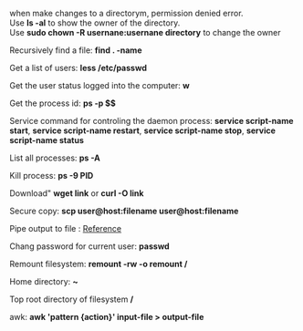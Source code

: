 when make changes to a directorym, permission denied error.   
Use **ls -al** to show the owner of the directory.    
Use **sudo chown -R usernane:usernane directory** to change the owner 

Recursively find a file: **find . -name <filename>**   
  
Get a list of users:  **less /etc/passwd**

Get the user status logged into the computer: **w**

Get the process id: **ps -p $$**

Service command for controling the daemon process: **service script-name start**, **service script-name restart**, **service script-name stop**, **service script-name status**

List all processes: **ps -A**

Kill process: **ps -9 PID**

Download"  **wget link** or **curl -O link**

Secure copy: **scp user@host:filename user@host:filename**

Pipe output to file : [Reference](https://askubuntu.com/questions/420981/how-do-i-save-terminal-output-to-a-file)

Chang password for current user: **passwd**

Remount filesystem: **remount -rw -o remount /**

Home directory: **~**

Top root directory of filesystem **/**

awk:  **awk 'pattern {action}' input-file > output-file**    



